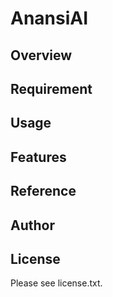 # AnansiAI 

## Overview


## Requirement


## Usage


## Features


## Reference


## Author


## License

Please see license.txt.
